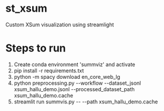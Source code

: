 # st_xsum
Custom XSum visualization using streamlight

# Steps to run
1. Create conda environment 'summviz' and activate
2. pip install -r requirements.txt
3. python -m spacy download en_core_web_lg
4. python preprocessing.py --workflow --dataset_jsonl xsum_hallu_demo.jsonl --processed_dataset_path xsum_hallu_demo.cache
5. streamlit run summvis.py -- --path xsum_hallu_demo.cache
